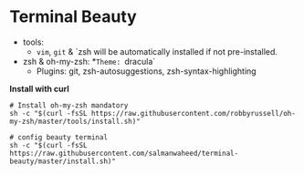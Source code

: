 # Terminal Beauty

* tools:
  * `vim`, `git` & `zsh will be automatically installed if not pre-installed.
* zsh & oh-my-zsh:
  *`Theme: `dracula`
  * Plugins: git, zsh-autosuggestions, zsh-syntax-highlighting

**Install with curl**

```
# Install oh-my-zsh mandatory
sh -c "$(curl -fsSL https://raw.githubusercontent.com/robbyrussell/oh-my-zsh/master/tools/install.sh)"

# config beauty terminal
sh -c "$(curl -fsSL https://raw.githubusercontent.com/salmanwaheed/terminal-beauty/master/install.sh)"
```
